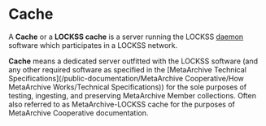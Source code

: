 Cache
=====

A **Cache** or a **LOCKSS cache** is a server running the LOCKSS [daemon](https://confluence.educopia.org/display/MET/LOCKSS#LOCKSS-LOCKSSDaemon) software which participates in a LOCKSS network.

**Cache** means a dedicated server outfitted with the LOCKSS software (and any other required software as specified in the [MetaArchive Technical Specifications](/public-documentation/MetaArchive Cooperative/How MetaArchive Works/Technical Specifications)) for the sole purposes of testing, ingesting, and preserving MetaArchive Member collections. Often also referred to as MetaArchive-LOCKSS cache for the purposes of MetaArchive Cooperative documentation.


